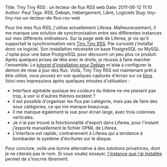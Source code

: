 Title: Tiny Tiny RSS : un lecteur de flux RSS web
Date: 2011-06-12 11:10
Author: Paul
Tags: RSS, Debian, Hébergement, Libre, Logiciels
Slug: tiny-tiny-rss-un-lecteur-de-flux-rss-web

Pour lire mes flux RSS, j'utilise actuellement Liferea. Malheureusement,
il me manque une solution de synchronisation entre ses différentes
instances sur mes différents ordinateurs. Sur la page web de Liferea, je
vis qu'il supportait la synchronisation vers [Tiny Tiny
RSS](http://tt-rss.org/). Par curiosité j'installai donc ce logiciel.
Son installation nécessite un base PostgreSQL ou MySQL. J'optai pour une
base PostgreSQL pour découvrir un peu plus ce produit. Après quelques
prises de tête avec le droits, je réussis à faire marcher l'ensemble. Le
[tutoriel d'installation pour
Debian](http://howto.landure.fr/gnu-linux/debian-4-0-etch/installer-tiny-tiny-rss-sur-debian-4-0-etch)
m'aida à configurer le démon de mise à jour des flux. Voilà, Tiny Tiny
RSS est maintenant prêt à être utilisé, vous pouvez en voir quelques
captures d'écran sur ce
[blog](http://www.generation-linux.fr/index.php?post/2009/04/22/Tiny-Tiny-RSS-votre-lecteur-de-flux-RSS-personnel).
Voici mes impressions après quelques minutes d'utilisation :

-   Interface agréable quoique les couleurs du thème ne me plaisent pas
    trop, à voir si d'autres thèmes existent ?
-   Il est possible d'organiser les flux par catégorie, mais pas de
    faire des sous catégories, ce qui me manque beaucoup.
-   Il me manque également la vue pour écran large, avec trois
    colonnes verticales.
-   Je n'ai pas trouvé la fonctionnalité d'export dans Liferea, pour
    l'instant j'exporte manuellement le fichier OPML de Liferea.
-   L'interface est rapide, contrairement à Liferea qui a tendance à
    bombarder le système d'écritures sur le disque.

Pour conclure, voilà une bonne alternative à des solutions privatrices,
dont je ne citerais pas le nom. Si vous voulez essayer, [l'instance que
j'ai installée](http://www.ezvan.fr/rss) permet de s'inscrire librement.


